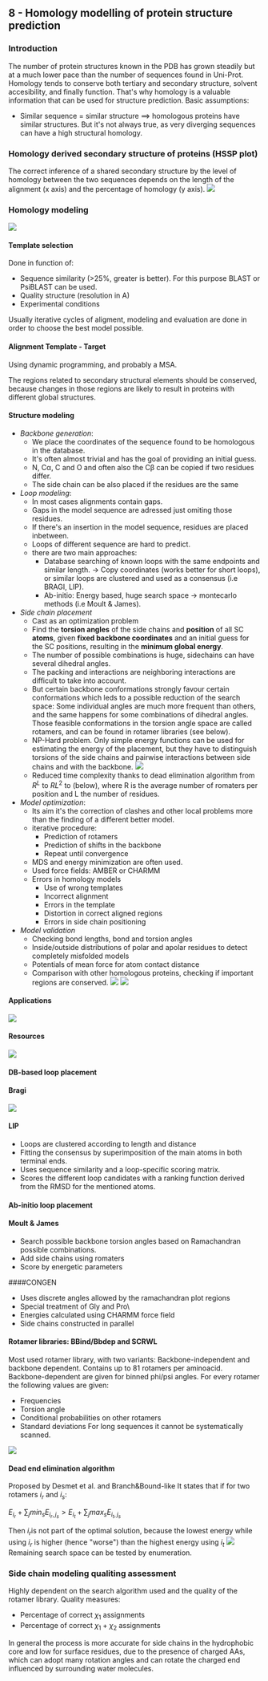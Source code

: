 ## 8 - Homology modelling of protein structure prediction

### Introduction

The number of protein structures known in the PDB has grown steadily but at a much lower pace than the number of sequences found in Uni-Prot.
Homology tends to conserve both tertiary and secondary structure, solvent accesibility, and finally function.
That's why homology is a valuable information that can be used for structure prediction.
Basic assumptions:

- Similar sequence = similar structure $\implies$ homologous proteins have similar structures. But it's not always true, as very diverging sequences can have a high structural homology.

### Homology derived secondary structure of proteins (HSSP plot)

The correct inference of a shared secondary structure by the level of homology between the two sequences depends on the length of the alignment (x axis) and the percentage of homology (y axis).
![](./images/hssp-plot.png)

### Homology modeling
![](./images/homo-modeling.png)

#### Template selection

Done in function of:
- Sequence similarity (>25%, greater is better). For this purpose BLAST or PsiBLAST can be used.
- Quality structure (resolution in A)
- Experimental conditions

Usually iterative cycles of aligment, modeling and evaluation are done in order to choose the best model possible.

#### Alignment Template - Target

Using dynamic programming, and probably a MSA.

The regions related to secondary structural elements should be conserved, because changes in those regions are likely to result in proteins with different global structures.

#### Structure modeling
- *Backbone generation*:
  - We place the coordinates of the sequence found to be homologous in the database.
  - It's often almost trivial and has the goal of providing an initial guess.
  - N, Cα, C and O and often also the Cβ can be copied if two residues differ.
  - The side chain can be also placed if the residues are the same
- *Loop modeling*:
  - In most cases alignments contain gaps.
  - Gaps in the model sequence are adressed just omiting those residues.
  - If there's an insertion in the model sequence, residues are placed inbetween.
  - Loops of different sequence are hard to predict.
  - there are two main approaches:
    - Database searching of known loops with the same endpoints and similar length. $\to$ Copy coordinates (works better for short loops), or similar loops are clustered and used as a consensus (i.e BRAGI, LIP).
    - Ab-initio: Energy based, huge search space $\to$ montecarlo methods (i.e Moult & James).
- *Side chain placement*
  - Cast as an optimization problem
  - Find the **torsion angles** of the side chains and **position** of all SC **atoms**, given **fixed backbone coordinates** and an initial guess for the SC positions, resulting in the **minimum global energy**.
  - The number of possible combinations is huge, sidechains can have several dihedral angles.
  - The packing and interactions are neighboring interactions are difficult to take into account.
  - But certain backbone conformations strongly favour certain conformations which leds to a possible reduction of the search space: Some individual angles are much more frequent than others, and the same happens for some combinations of dihedral angles. Those feasible conformations in the torsion angle space are called rotamers, and can be found in rotamer libraries (see below).
  - NP-Hard problem. Only simple energy functions can be used for estimating the energy of the placement, but they have to distinguish torsions of the side chains and pairwise interactions between side chains and with the backbone.
  ![](./images/eq-sc.png)
  - Reduced time complexity thanks to dead elimination algorithm from $R^L$ to $RL^2$ to (below), where R is the average number of romaters per position and L the number of residues.
- *Model optimization*:
  - Its aim it's the correction of clashes and other local problems more than the finding of a different better model.
  - iterative procedure:
      - Prediction of rotamers
      - Prediction of shifts in the backbone
      - Repeat until convergence
  - MDS and energy minimization are often used.
  - Used force fields: AMBER or CHARMM
  - Errors in homology models
    - Use of wrong templates
    - Incorrect alignment
    - Errors in the template
    - Distortion in correct aligned regions
    - Errors in side chain positioning
- *Model validation*
  - Checking bond lengths, bond and torsion angles
  - Inside/outside distributions of polar and apolar residues to detect completely misfolded models
  - Potentials of mean force for atom contact distance
  - Comparison with other homologous proteins, checking if important regions are conserved.
![](./images/model-val9.png)
![](./images/limiting-steps.png)

#### Applications

![](./images/app-homo-modelling.png)

#### Resources

![](./images/homo-resources.png)

#### DB-based loop placement
#### Bragi
![](./images/bragi.png)
#### LIP
- Loops are clustered according to length and distance
- Fitting the consensus by superimposition of the main atoms in both terminal ends.
- Uses sequence similarity and a loop-specific scoring matrix.
- Scores the different loop candidates with a ranking function derived from the RMSD for the mentioned atoms.
#### Ab-initio loop placement
#### Moult & James
- Search possible backbone torsion angles based on Ramachandran possible combinations.
- Add side chains using romaters
- Score by energetic parameters

####CONGEN
- Uses discrete angles allowed by the ramachandran plot regions
- Special treatment of Gly and Pro\
- Energies calculated using CHARMM force field
- Side chains constructed in parallel

#### Rotamer libraries: BBind/Bbdep and SCRWL
Most used rotamer library, with two variants: Backbone-independent and backbone dependent. Contains up to 81 rotamers per aminoacid.
Backbone-dependent are given for binned phi/psi angles.
For every rotamer the following values are given:
- Frequencies
- Torsion angle
- Conditional probabilities on other rotamers
- Standard deviations
For long sequences it cannot be systematically scanned.

![](./images/sc-algo.png)
#### Dead end elimination algorithm
Proposed by Desmet et al. and Branch&Bound-like
It states that if for two rotamers $i_r$ and $i_s$:

$E_{i_r} + \sum _j min _s E_{i_r, j_s} > E_{i_t} + \sum _j max _s E_{i_t, j_s}$

Then $i_r$is not part of the optimal solution, because the lowest energy while using $i_r$ is higher (hence "worse") than the highest energy using $i_t$
![](./images/dee-algo.png)
Remaining search space can be tested by enumeration.

### Side chain modeling qualiting assessment
Highly dependent on the search algorithm used and the quality of the rotamer library.
Quality measures:
- Percentage of correct $\chi _1$ assignments
- Percentage of correct $\chi _1 + \chi _2$ assignments

In general the process is more accurate for side chains in the hydrophobic core and low for surface residues, due to the presence of charged AAs, which can adopt many rotation angles and can rotate the charged end influenced by surrounding water molecules.
